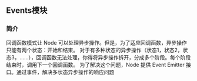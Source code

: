 ## Events模块
### 简介
回调函数模式让 Node 可以处理异步操作。但是，为了适应回调函数，异步操作只能有两个状态：开始和结束。
对于有多种状态的异步操作（状态1，状态2，状态3，……），回调函数无法处理，你得将异步操作拆开，分成多个阶段。每个阶段结束时，调用下一个回调函数。
为了解决这个问题，Node 提供 Event Emitter 接口。通过事件，解决多状态异步操作的响应问题

